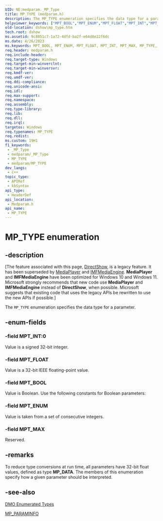 ```yaml
---
UID: NE:medparam._MP_Type
title: MP_TYPE (medparam.h)
description: The MP_TYPE enumeration specifies the data type for a parameter.
helpviewer_keywords: ["MPT_BOOL","MPT_ENUM","MPT_FLOAT","MPT_INT","MPT_MAX","MP_TYPE","MP_TYPE","MP_TYPE enumeration [DirectShow]","MP_TYPEEnumeration","dshow.mp_type","medparam/MPT_BOOL","medparam/MPT_ENUM","medparam/MPT_FLOAT","medparam/MPT_INT","medparam/MPT_MAX","medparam/MP_TYPE"]
old-location: dshow\mp_type.htm
tech.root: dshow
ms.assetid: 9c8851c7-1a72-4dfd-ba2f-e64d8e22f6dc
ms.date: 4/26/2023
ms.keywords: MPT_BOOL, MPT_ENUM, MPT_FLOAT, MPT_INT, MPT_MAX, MP_TYPE, MP_TYPE , MP_TYPE enumeration [DirectShow], MP_TYPEEnumeration, dshow.mp_type, medparam/MPT_BOOL, medparam/MPT_ENUM, medparam/MPT_FLOAT, medparam/MPT_INT, medparam/MPT_MAX, medparam/MP_TYPE
req.header: medparam.h
req.include-header: 
req.target-type: Windows
req.target-min-winverclnt: 
req.target-min-winversvr: 
req.kmdf-ver: 
req.umdf-ver: 
req.ddi-compliance: 
req.unicode-ansi: 
req.idl: 
req.max-support: 
req.namespace: 
req.assembly: 
req.type-library: 
req.lib: 
req.dll: 
req.irql: 
targetos: Windows
req.typenames: MP_TYPE
req.redist: 
ms.custom: 19H1
f1_keywords:
 - _MP_Type
 - medparam/_MP_Type
 - MP_TYPE
 - medparam/MP_TYPE
dev_langs:
 - c++
topic_type:
 - APIRef
 - kbSyntax
api_type:
 - HeaderDef
api_location:
 - Medparam.h
api_name:
 - MP_TYPE
---
```


# MP_TYPE enumeration


## -description

\[The feature associated with this page, [DirectShow](/windows/win32/directshow/directshow), is a legacy feature. It has been superseded by [MediaPlayer](/uwp/api/Windows.Media.Playback.MediaPlayer) and [IMFMediaEngine](/windows/win32/api/mfmediaengine/nn-mfmediaengine-imfmediaengine). **MediaPlayer** and **IMFMediaEngine** have been optimized for Windows 10 and Windows 11. Microsoft strongly recommends that new code use **MediaPlayer** and **IMFMediaEngine** instead of **DirectShow**, when possible. Microsoft suggests that existing code that uses the legacy APIs be rewritten to use the new APIs if possible.\]

The <code>MP_TYPE</code> enumeration specifies the data type for a parameter.

## -enum-fields

### -field MPT_INT:0

Value is a signed 32-bit integer.

### -field MPT_FLOAT

Value is a 32-bit IEEE floating-point value.

### -field MPT_BOOL

Value is Boolean. Use the following constants for Boolean parameters:

### -field MPT_ENUM

Value is taken from a set of consecutive integers.

### -field MPT_MAX

Reserved.

## -remarks

To reduce type conversions at run time, all parameters have 32-bit float values, defined as type <b>MP_DATA</b>. The members of this enumeration specify how a given parameter should be interpreted.

## -see-also

<a href="/windows/desktop/DirectShow/dmo-enumerated-types">DMO Enumerated Types</a>



<a href="/previous-versions/windows/desktop/api/medparam/ns-medparam-mp_paraminfo">MP_PARAMINFO</a>

